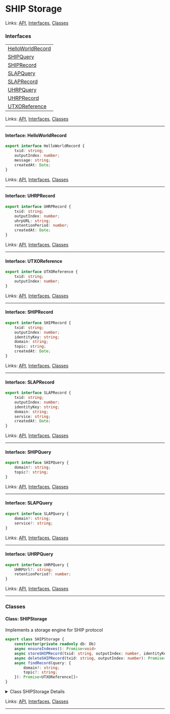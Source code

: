 # SHIP Storage

Links: [API](#api), [Interfaces](#interfaces), [Classes](#classes)

### Interfaces

| |
| --- |
| [HelloWorldRecord](#interface-helloworldrecord) |
| [SHIPQuery](#interface-shipquery) |
| [SHIPRecord](#interface-shiprecord) |
| [SLAPQuery](#interface-slapquery) |
| [SLAPRecord](#interface-slaprecord) |
| [UHRPQuery](#interface-uhrpquery) |
| [UHRPRecord](#interface-uhrprecord) |
| [UTXOReference](#interface-utxoreference) |

Links: [API](#api), [Interfaces](#interfaces), [Classes](#classes)

---

#### Interface: HelloWorldRecord

```ts
export interface HelloWorldRecord {
    txid: string;
    outputIndex: number;
    message: string;
    createdAt: Date;
}
```

Links: [API](#api), [Interfaces](#interfaces), [Classes](#classes)

---
#### Interface: UHRPRecord

```ts
export interface UHRPRecord {
    txid: string;
    outputIndex: number;
    uhrpURL: string;
    retentionPeriod: number;
    createdAt: Date;
}
```

Links: [API](#api), [Interfaces](#interfaces), [Classes](#classes)

---
#### Interface: UTXOReference

```ts
export interface UTXOReference {
    txid: string;
    outputIndex: number;
}
```

Links: [API](#api), [Interfaces](#interfaces), [Classes](#classes)

---
#### Interface: SHIPRecord

```ts
export interface SHIPRecord {
    txid: string;
    outputIndex: number;
    identityKey: string;
    domain: string;
    topic: string;
    createdAt: Date;
}
```

Links: [API](#api), [Interfaces](#interfaces), [Classes](#classes)

---
#### Interface: SLAPRecord

```ts
export interface SLAPRecord {
    txid: string;
    outputIndex: number;
    identityKey: string;
    domain: string;
    service: string;
    createdAt: Date;
}
```

Links: [API](#api), [Interfaces](#interfaces), [Classes](#classes)

---
#### Interface: SHIPQuery

```ts
export interface SHIPQuery {
    domain?: string;
    topic?: string;
}
```

Links: [API](#api), [Interfaces](#interfaces), [Classes](#classes)

---
#### Interface: SLAPQuery

```ts
export interface SLAPQuery {
    domain?: string;
    service?: string;
}
```

Links: [API](#api), [Interfaces](#interfaces), [Classes](#classes)

---
#### Interface: UHRPQuery

```ts
export interface UHRPQuery {
    UHRPUrl?: string;
    retentionPeriod?: number;
}
```

Links: [API](#api), [Interfaces](#interfaces), [Classes](#classes)

---
### Classes

#### Class: SHIPStorage

Implements a storage engine for SHIP protocol

```ts
export class SHIPStorage {
    constructor(private readonly db: Db) 
    async ensureIndexes(): Promise<void> 
    async storeSHIPRecord(txid: string, outputIndex: number, identityKey: string, domain: string, topic: string): Promise<void> 
    async deleteSHIPRecord(txid: string, outputIndex: number): Promise<void> 
    async findRecord(query: {
        domain?: string;
        topic?: string;
    }): Promise<UTXOReference[]> 
}
```

<details>

<summary>Class SHIPStorage Details</summary>

##### Constructor

Constructs a new SHIPStorage instance

```ts
constructor(private readonly db: Db) 
```

Argument Details

+ **db**
  + connected mongo database instance

##### Method deleteSHIPRecord

Deletes a SHIP record

```ts
async deleteSHIPRecord(txid: string, outputIndex: number): Promise<void> 
```

Argument Details

+ **txid**
  + transaction id
+ **outputIndex**
  + index of the UTXO

##### Method ensureIndexes

Ensures the necessary indexes are created for the collections.

```ts
async ensureIndexes(): Promise<void> 
```

##### Method findRecord

Finds SHIP records based on a given query object.

```ts
async findRecord(query: {
    domain?: string;
    topic?: string;
}): Promise<UTXOReference[]> 
```

Returns

returns matching UTXO references

Argument Details

+ **query**
  + The query object which may contain properties for domain or topic.

##### Method storeSHIPRecord

Stores a SHIP record

```ts
async storeSHIPRecord(txid: string, outputIndex: number, identityKey: string, domain: string, topic: string): Promise<void> 
```

Argument Details

+ **txid**
  + transaction id
+ **outputIndex**
  + index of the UTXO
+ **identityKey**
  + identity key
+ **domain**
  + domain name
+ **topic**
  + topic name

</details>

Links: [API](#api), [Interfaces](#interfaces), [Classes](#classes)

---
